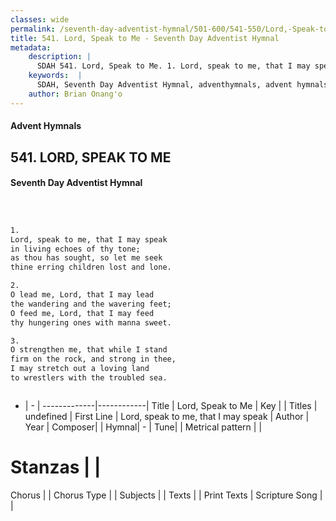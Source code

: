 ```yaml
---
classes: wide
permalink: /seventh-day-adventist-hymnal/501-600/541-550/Lord,-Speak-to-Me/
title: 541. Lord, Speak to Me - Seventh Day Adventist Hymnal
metadata:
    description: |
      SDAH 541. Lord, Speak to Me. 1. Lord, speak to me, that I may speak in living echoes of thy tone; as thou has sought, so let me seek thine erring children lost and lone.
    keywords:  |
      SDAH, Seventh Day Adventist Hymnal, adventhymnals, advent hymnals, Lord, Speak to Me, Lord, speak to me, that I may speak 
    author: Brian Onang'o
---
```


#### Advent Hymnals
## 541. LORD, SPEAK TO ME
#### Seventh Day Adventist Hymnal

```txt



1.
Lord, speak to me, that I may speak
in living echoes of thy tone;
as thou has sought, so let me seek
thine erring children lost and lone.

2.
O lead me, Lord, that I may lead
the wandering and the wavering feet;
O feed me, Lord, that I may feed
thy hungering ones with manna sweet.

3.
O strengthen me, that while I stand
firm on the rock, and strong in thee,
I may stretch out a loving land
to wrestlers with the troubled sea.



```

- |   -  |
-------------|------------|
Title | Lord, Speak to Me |
Key |  |
Titles | undefined |
First Line | Lord, speak to me, that I may speak |
Author | 
Year | 
Composer|  |
Hymnal|  - |
Tune|  |
Metrical pattern | |
# Stanzas |  |
Chorus |  |
Chorus Type |  |
Subjects |  |
Texts |  |
Print Texts | 
Scripture Song |  |
  
